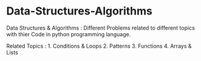 # Data-Structures-Algorithms
Data Structures &amp; Algorithms : Different Problems related to different topics with thier Code in python programming language.

Related Topics :  1. Conditions & Loops
                  2. Patterns
                  3. Functions
                  4. Arrays & Lists
